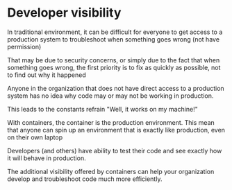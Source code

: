 # Developer visibility

In traditional environment, it can be difficult for everyone to get access to a production system to troubleshoot when something goes wrong (not have permission)

That may be due to security concerns, or simply due to the fact that when something goes wrong, the first priority is to fix as quickly as possible, not to find out why it happened

Anyone in the organization that does not have direct access to a production system has no idea why code may or may not be working in production.

This leads to the constants refrain "Well, it works on my machine!"

With containers, the container is the production environment. This mean that anyone can spin up an environment that is exactly like production, even on their own laptop

Developers (and others) have ability to test their code and see exactly how it will behave in production.

The additional visibility offered by containers can help your organization develop and troubleshoot code much more efficiently.
